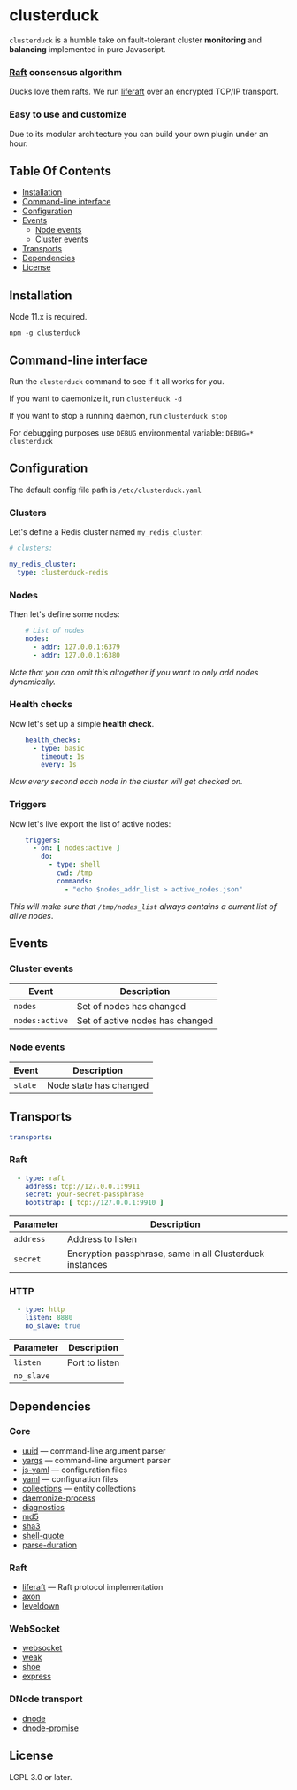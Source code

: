 # clusterduck

`clusterduck` is a humble take on fault-tolerant cluster __monitoring__ and __balancing__ implemented in pure Javascript.

### [Raft] consensus algorithm
Ducks love them rafts. We run [liferaft] over an encrypted TCP/IP transport.

### Easy to use and customize
Due to its modular architecture you can build your own plugin under an hour.


## Table Of Contents

- [Installation](#installation)
- [Command-line interface](#command-line)
- [Configuration](#configuration)
- [Events](#events)
  - [Node events](#node-events)
  - [Cluster events](#cluster-events)
- [Transports](#transports)
- [Dependencies](#dependencies)
- [License](#license)


## Installation

Node 11.x is required.

```
npm -g clusterduck
```


## Command-line interface

Run the  `clusterduck` command to see if it all works for you.

If you want to daemonize it, run `clusterduck -d`

If you want to stop a running daemon, run `clusterduck stop`

For debugging purposes use `DEBUG` environmental variable:
`DEBUG=* clusterduck`

## Configuration

The default config file path is `/etc/clusterduck.yaml`

### Clusters
Let's define a Redis cluster named `my_redis_cluster`:

```yaml
# clusters:

my_redis_cluster:
  type: clusterduck-redis
```

### Nodes

Then let's define some nodes:

```yaml
    # List of nodes
    nodes:
      - addr: 127.0.0.1:6379
      - addr: 127.0.0.1:6380
```

*Note that you can omit this altogether if you want to only add nodes dynamically.*

### Health checks
Now let's set up a simple __health check__.

```yaml
    health_checks:
      - type: basic
        timeout: 1s
        every: 1s
```

*Now every second each node in the cluster will get checked on.*

### Triggers
Now let's live export the list of active nodes:

```yaml
    triggers:
      - on: [ nodes:active ]
        do:
          - type: shell
            cwd: /tmp
            commands:
              - "echo $nodes_addr_list > active_nodes.json"
```
*This will make sure that `/tmp/nodes_list` always contains a current list of alive nodes*.

## Events
### Cluster events

Event               | Description
--------------------|------------------------------------------------------
`nodes`             | Set of nodes has changed
`nodes:active`      | Set of active nodes has changed

### Node events

Event               | Description
--------------------|------------------------------------------------------
`state`             | Node state has changed

## Transports

```yaml
transports:
````

### Raft

```yaml
  - type: raft
    address: tcp://127.0.0.1:9911
    secret: your-secret-passphrase
    bootstrap: [ tcp://127.0.0.1:9910 ]
```

Parameter           | Description
--------------------|------------------------------------------------------
`address`           | Address to listen
`secret`            | Encryption passphrase, same in all Clusterduck instances

### HTTP

```yaml
  - type: http
    listen: 8880
    no_slave: true
```
Parameter           | Description
--------------------|------------------------------------------------------
`listen`            | Port to listen
`no_slave`          |

## Dependencies

### Core

- [uuid](https://www.npmjs.com/package/uuid) — command-line argument parser
- [yargs](https://www.npmjs.com/package/yargs) — command-line argument parser
- [js-yaml](https://www.npmjs.com/package/js-yaml) — configuration files
- [yaml](https://www.npmjs.com/package/yaml) — configuration files
- [collections](https://www.npmjs.com/package/collections) — entity collections
- [daemonize-process](https://www.npmjs.com/package/daemonize-process)
- [diagnostics](https://www.npmjs.com/package/diagnostics)
- [md5](https://www.npmjs.com/package/md5)
- [sha3](https://www.npmjs.com/package/sha3)
- [shell-quote](https://www.npmjs.com/package/shell-quote)
- [parse-duration](https://www.npmjs.com/package/parse-duration)

### Raft
- [liferaft](https://www.npmjs.com/package/liferaft) — Raft protocol implementation
- [axon](https://www.npmjs.com/package/axon)
- [leveldown](https://www.npmjs.com/package/leveldown)

### WebSocket
- [websocket](https://www.npmjs.com/package/websocket)
- [weak](https://www.npmjs.com/package/weak)
- [shoe](https://www.npmjs.com/package/shoe)
- [express](https://www.npmjs.com/package/express)

### DNode transport
- [dnode](https://www.npmjs.com/package/dnode)
- [dnode-promise](https://www.npmjs.com/package/dnode-promise)


## License

LGPL 3.0 or later.

[Raft]: https://ramcloud.stanford.edu/raft.pdf

[Liferaft]: https://github.com/unshiftio/liferaft
